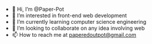 - 👋 Hi, I’m @Paper-Pot
- 👀 I’m interested in front-end web development
- 🌱 I’m currently learning computer science engineering
- 💞️ I’m looking to collaborate on any idea involving web
- 📫 How to reach me at paperedoutpot@gmail.com

<!---
Paper-Pot/Paper-Pot is a ✨ special ✨ repository because its `README.md` (this file) appears on your GitHub profile.
You can click the Preview link to take a look at your changes.
--->
